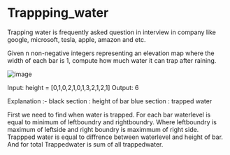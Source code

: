 # Trappping_water
Trapping  water is  frequently asked question in interview in company like google, microsoft, tesla, apple, amazon and etc.

Given n non-negative integers representing an elevation map where the width of each bar is 1, compute how much water it can trap after raining.

![image](https://github.com/Jaivik-Patoliya/Trappping_water/assets/130566442/6e937b68-beb2-48b9-a671-847430ae14d8)

Input: height = [0,1,0,2,1,0,1,3,2,1,2,1]
Output: 6

Explanation :- black section : height of bar
blue section : trapped water

First we need to find when water is trapped. For each bar waterlevel is equal to minimum of leftboundry and rightboundry. Where leftboundry is maximum of leftside and right boundry is maximmum of right side.
Trappped water is equal to diffrence between waterlevel and height of bar.
And for total  Trappedwater is sum of all trappedwater.
